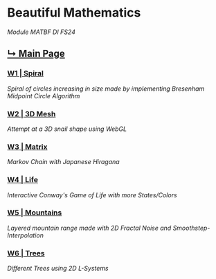 # Beautiful Mathematics
*Module MATBF DI FS24*
## [↳ Main Page](https://jfladas.github.io/matbf/)

### [W1 | Spiral](https://jfladas.github.io/matbf/w1/)
*Spiral of circles increasing in size made by implementing Bresenham Midpoint Circle Algorithm*

### [W2 | 3D Mesh](https://jfladas.github.io/matbf/w2/)
*Attempt at a 3D snail shape using WebGL*

### [W3 | Matrix](https://jfladas.github.io/matbf/w3/)
*Markov Chain with Japanese Hiragana*

### [W4 | Life](https://jfladas.github.io/matbf/w4/)
*Interactive Conway's Game of Life with more States/Colors*

### [W5 | Mountains](https://jfladas.github.io/matbf/w5/)
*Layered mountain range made with 2D Fractal Noise and Smoothstep-Interpolation*

### [W6 | Trees](https://jfladas.github.io/matbf/w6/)
*Different Trees using 2D L-Systems*
